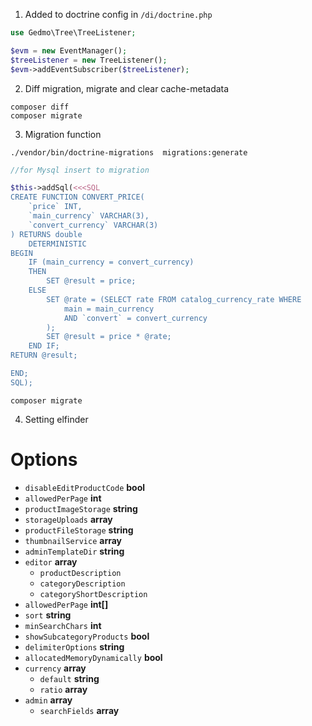 1. Added to doctrine config in `/di/doctrine.php`

```php
use Gedmo\Tree\TreeListener;

$evm = new EventManager();
$treeListener = new TreeListener();
$evm->addEventSubscriber($treeListener);
```

2. Diff migration, migrate and clear cache-metadata

```shell
composer diff
composer migrate
```

3. Migration function

```shell
./vendor/bin/doctrine-migrations  migrations:generate
```

```php
//for Mysql insert to migration

$this->addSql(<<<SQL
CREATE FUNCTION CONVERT_PRICE(
    `price` INT,
	`main_currency` VARCHAR(3),
	`convert_currency` VARCHAR(3)
) RETURNS double
    DETERMINISTIC
BEGIN
	IF (main_currency = convert_currency)
	THEN
		SET @result = price;
	ELSE
		SET @rate = (SELECT rate FROM catalog_currency_rate WHERE
			main = main_currency
			AND `convert` = convert_currency
		);
		SET @result = price * @rate;
	END IF;
RETURN @result;

END;
SQL);
```

```shell
composer migrate
```

4. Setting elfinder 


# Options
- `disableEditProductCode` **bool**
- `allowedPerPage` **int**
- `productImageStorage` **string**
- `storageUploads` **array**
- `productFileStorage` **string**
- `thumbnailService` **array**
- `adminTemplateDir` **string**
- `editor` **array**
  - `productDescription`
  - `categoryDescription`
  - `categoryShortDescription`
- `allowedPerPage` **int[]**
- `sort` **string**
- `minSearchChars` **int**
- `showSubcategoryProducts` **bool**
- `delimiterOptions` **string**
- `allocatedMemoryDynamically` **bool**
- `currency` **array**
  - `default` **string**
  - `ratio` **array**
- `admin` **array**
  - `searchFields` **array**

